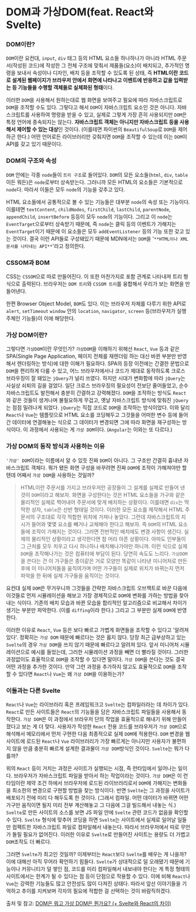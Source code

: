 # DOM과 가상DOM(feat. React와 Svelte)

### DOM이란?
`DOM`이란 요컨대, `input`, `div` 태그 등의 HTML 요소들 하나하나가 아니라 HTML 주문서(작성된 코드)에 작성한 그 전체 구조에 맞춰서 제품들(요소)이 배치되고, 추가적인 명령을 보내서 속성이나 디자인, 배치 등을 조작할 수 있도록 된 상태, 즉 **HTML이란 코드로 설계된 웹페이지가 브라우저 안에서 화면에 나타나고 이벤트에 반응하고 값을 입력받는 등 기능들을 수행할 객체들로 실체화된 형태**이다.

이러한 `DOM`을 사용해서 원하는대로 웹 화면을 보여주고 필요에 따라 자바스크립트로 `DOM`을 조작할 수도 있다. 그렇다고 해서 `DOM`이 자바스크립트 요소인 것은 아니다. 자바스크립트를 사용하여 명령을 받을 수 있고, 실제로 그렇게 가장 흔히 사용되지만 `DOM`은 특정 언어에 종속되지는 않는다. **자바스크립트 객체는 아니지만 자바스크립트 등을 사용해서 제어할 수 있는 대상**인 것이다. (이를테면 파이썬의 `BeautifulSoup`로 `DOM`을 제어하곤 한다.) 어떤 언어로든 라이브러리만 갖춰지면 `DOM`을 조작할 수 있는데 이는 `DOM`이 API를 갖고 있기 때문이다.

### DOM의 구조와 속성
`DOM` 안에는 각종 `node`들이 `트리 구조`로 들어있다. `DOM`의 모든 요소들(`html`, `div`, `table`이든 뭐든)은 `node`로부터 상속받는다. 그러니까 모든 HTML의 요소들은 기본적으로 `node`다. 따라서 이들은 모두 `node`의 기능을 갖추고 있다. 

HTML 요소들에서 공통적으로 볼 수 있는 기능들은 대부분 `node`의 속성 또는 기능이다. 이를테면 `textContent`, `childNodes`, `firstChild`, `lastChild`, `parentNode`, `appendChild`, `insertBefore` 등등이 모두 `node`의 기능이다. 그리고 이 `node`는 `EventTarget`으로부터 상속받기 때문에, 즉 `node`는 클릭 등의 이벤트가 가해지는 `EventTarget`이기 때문에 이 요소들은 모두 `addEventListener` 등의 기능 또한 갖고 있는 것이다. 결국 이런 API들로 구성돼있기 때문에 MDN에서는 `DOM`을 '`**HTML이나 XML문서를 나타내는 API**`'라고 정의한다.

### CSSOM과 BOM
CSS는 `CSSOM`으로 따로 만들어진다. 이 또한 마찬가지로 포함 관계로 나타내져 트리 형식으로 출력된다. 브라우저는 `DOM 트리`와 `CSSOM 트리`를 융합해서 우리가 보는 화면을 만들어낸다. 

한편 Browser Object Model, `BOM`도 있다. 이는 브라우저 자체를 다루기 위한 API로 `alert`, `setTimeout` `window` 안의 `location`, `navigator`, `screen` 등(브라우저가 실행주체인 기능들)이 이에 해당한다.

### 가상 DOM이란?
그렇다면 `가상DOM`이란 무엇인가? `가상DOM`을 이해하기 위해선 `React`, `Vue` 등과 같은 SPA(Single Page Application, 페이지 전체를 재렌더링 하는 대신 바뀐 부분만 반영해서 렌더링하는 방식)에 대한 이해가 필요하다. SPA의 등장 이전에는 간결한 문법으로 `DOM`을 편리하게 다룰 수 있고, 어느 브라우저에서나 코드가 제대로 동작하도록 크로스 브라우징이 잘 돼있는 `jQuery`가 널리 쓰였다. 하지만 시대가 변화함에 따라 `jQuery`는 사실상 쇠퇴의 길을 걸었다. 일단 크로스 브라우징의 필요성이 전보단 줄어들었고, 순수 자바스크립트도 발전해서 충분히 간결하고 강력해졌다. `DOM`을 조작하는 방식도 `React`와 같은 것들이 생겨나며 불필요하게 무겁고, 옛날 자바스크립트 방식에 맞춰진 `jQuery`는 점점 밀려나게 되었다. `jQuery`는 직접 코드로 `DOM`을 조작하는 방식이었다. 이와 달리 `React`나 `Vue`는 템플릿으로 HTML 요소를 코딩해두고 그것들을 어떠한 변수 등에 들어간 데이터에 연결해놓는 식으로 그 데이터가 변경되면 그에 따라 화면을 재구성하는 방식이다. 이 과정에서 사용되는 게 `가상 DOM`이다. (`Angular`는 이와는 또 다르다.)

### 가상 DOM의 동작 방식과 사용하는 이유
`'가상' DOM`이라는 이름에서 알 수 있듯 진짜 `DOM`이 아니다. 그 구조만 간결히 흉내낸 자바스크립트 객체다. 뭐가 됐든 화면 구성을 바꾸려면 진짜 `DOM`에 조작이 가해져야만 할텐데 어째서 `가상 DOM`을 사용하는 것일까?

> HTML이란 주문서를 가지고 브라우저란 공장들이 그 설계를 실체로 만들어 낸 것이 `DOM`이라고 해보자. 화면을 구성한다는 것은 HTML 요소들을 가구와 같은 물리적인 실체로 찍어내어 주문서에 맞게 배치하는 상황이다. 이를테면 `div`는 딱딱한 상자, `table`은 선반 형태일 것이다. 이러한 모든 요소를 제작해서 HTML 주문서의 구조대로 각각 적합한 위치에 가져나 놓았다. 그런데 자바스크립트의 지시가 들어와 몇몇 요소를 빼거나 교체해야 한다고 해보자. 즉 `DOM`의 HTML 요소들에 조작이 가해지는 것이다. 그러면 전반적인 배치에도 변경 사항이 생긴다. 실제의 물리적인 상황이라고 생각한다면 참 머리 아픈 상황이다. 아마도 인부들이 그 근처를 모두 치우고 다시 하나하나 배치해나가야만 하니까. 이런 식으로 실제 `DOM`을 조작해나가는 것은 컴퓨터에 부담이 된다. 당연히 속도도 느리다. `가상DOM`을 쓴다는 건 이 가구들은 종이같은 거로 모양만 똑같이 나타낸 미니어처로 만든 후에 이 미니어처들을 움직여가며 어떤 가구들이 실제로 위치가 바뀌는지 먼저 파악을 한 뒤에 실제 가구들을 움직이는 것이다.

요컨대 실제 `DOM`은 무거우니까 그것들을 간략한 자바스크립트 오브젝트로 바꾼 다음에 이것들로 먼저 시뮬레이션을 해보고 가장 경제적으로 `DOM`에 변화를 가하는 방법을 찾아내는 식이다. 기존의 배치 모습과 바뀐 모습을 합리적인 알고리즘으로 비교해서 차이가 생기는 부분만 파악한다. (이를 `diffing`이라 한다.) 그리고 그 부분만 실제 `DOM`에 반영한다. 

이러한 이유로 `React`, `Vue` 등은 보다 빠르고 가볍게 화면들을 조작할 수 있다고 '알려져 있다'. 정확히는 `가상 DOM` 때문에 빠르다는 것은 옳지 않다. 당장 최근 급부상하고 있는 `Svelte`의 경우 `가상 DOM`을 쓰지 않기 때문에 빠르다고 알려져 있다. 앞서 미니어처 시뮬레이션으로 예시를 들었는데, 그러한 시뮬레이션 과정을 빼면 더 빨라질 것이다. 그러한 과정없이도 효율적으로 `DOM`을 조작할 수 있다면 말이다. `가상 DOM`을 쓴다는 것도 결국 어떤 과정을 추가한 것이다. 만약 그런 과정을 추가하지 않고도 효율적으로 `DOM`을 조작할 수 있다면 `React`나 `Vue`는 왜 `가상 DOM`을 이용하는가?

### 이들과는 다른 Svelte
`React`나 `Vue`는 라이브러리 혹은 프레임워크고 `Svelte`는 컴파일러라는 데 차이가 있다. `React`로 만든 사이트들은 `React`의 기능들을 담은 자바스크립트 파일들을 사용해서 동작한다. `가상 DOM`은 이 과정에서 브라우저 단의 작업을 효율적으로 해내기 위해 만들어졌다고 보는 게 더 맞다. 사용자가 작성한 `React` 전용 코드를 브라우저가 `가상 DOM`으로 해석해서 메모리에서 먼저 구현한 다음 최종적으로 실제 `DOM`에 적용한다. `DOM` 변경을 웹사이트에 로드된 `React`나 `Vue` 라이브러리가 가장 빠르게는 아니지만 사용자가 불편하지 않을 만큼 충분히 빠르게 설계한 결과물이 `가상 DOM`방식인 것이다. `Svelte`는 뭐가 다를까?

위의 `React` 등이 거치는 과정은 사이트가 실행되는 시점, 즉 런타임에서 일어나는 일이다. 브라우저가 자바스크립트 파일을 받아서 하는 작업이라는 것이다. `가상 DOM`은 이 런타임이란 제약 조건 하에서 브라우저에 로드된 라이브러리로서 `DOM`에 가해지는 변화들을 최소한의 변경으로 구현할 방법을 찾는 방식이다. 반면 `Svelte`는 그 과정을 사이트가 배포되기 전에 미리 다 해두도록 한 것이다. (그래서 컴파일. 어떤 데이터가 바뀌면 어떤 가구만 움직이면 될지 미리 전부 계산해놓고 그 다음에 그걸 빌드해서 내놓는 식.) `Svelte`로 만든 사이트의 소스를 보면 JS 파일 안에 `Svelte` 관련 코드가 없음을 확인할 수 있다. `Svelte` 형식에 맞추어 코딩을 하면 `Svelte`는 사이트에서 실제로 일어날 일들만 컴팩트한 자바스크립트 파일로 컴파일해서 내놓는다. 따라서 브라우저에서 따로 무언가 돌릴 필요가 없어진다. 이러한 이유로 `Svelte`로 만들어진 사이트는 용량도 더 가볍고 `DOM`조작도 더 빠르다. 

그러면 `Svelte`가 최고인 것일까? 이제부터는 `React`보다 `Svelte`를 배우는 게 나을까? 이에 대해선 아직 무어라 확언하기 힘들다. `Svelte`가 상대적으로 덜 오래됐기 때문에 기능이나 커뮤니티가 덜 쌓인 점, 코드를 미리 컴파일해서 내보내야 한다는 게 특정 형태의 사이트에서는 한계가 될 수 있다는 점 등이 단점으로 작용할 수 있다. 이에 비해 `React`나 `Vue`는 강력한 기능들도 많고 안전성도 많이 다져진 상태다. 따라서 앞선 이야기들을 기억하고 추이를 지켜보며 각자의 필요에 적합한 걸 선택하는 것이 바람직하겠다.


출처 및 참고: [DOM은 뭐고 가상 DOM은 뭔가요? (+ Svelte와 React의 차이)](https://www.youtube.com/watch?v=1ojA5mLWts8)

